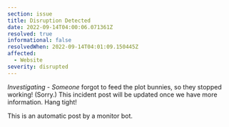 ```yaml
---
section: issue
title: Disruption Detected
date: 2022-09-14T04:00:06.071361Z
resolved: true
informational: false
resolvedWhen: 2022-09-14T04:01:09.150445Z
affected:
  - Website
severity: disrupted
---
```

*Investigating* - _Someone_ forgot to feed the plot bunnies, so they stopped working! (Sorry.) This incident post will be updated once we have more information. Hang tight!

This is an automatic post by a monitor bot.
        